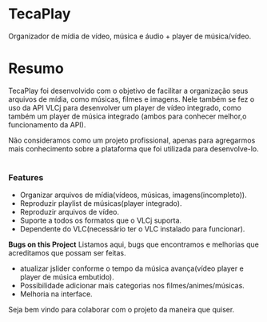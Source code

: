 # TecaPlay
Organizador de mídia de vídeo, música e áudio + player de música/vídeo.
# Resumo
TecaPlay foi desenvolvido com o objetivo de facilitar a organização seus arquivos de mídia, 
como músicas, filmes e imagens. Nele também se fez o uso da API VLCj para desenvolver um player de vídeo 
integrado, como também um player de música integrado (ambos para conhecer melhor,o funcionamento da API).

Não consideramos como um projeto profissional, apenas para agregarmos mais conhecimento sobre a plataforma que foi utilizada para desenvolve-lo. 

# <h3>Features</h3>
* Organizar arquivos de mídia(vídeos, músicas, imagens(incompleto)).
* Reproduzir playlist de músicas(player integrado).
* Reproduzir arquivos de vídeo.
* Suporte a todos os formatos que o VLCj suporta.
* Dependente do VLC(necessário ter o VLC instalado para funcionar).

<strong>Bugs on this Project</strong>
Listamos aqui, bugs que encontramos e melhorias que acreditamos que possam ser feitas.
* atualizar jslider conforme o tempo da música avança(vídeo player e player de música embutido).
* Possibilidade adicionar mais categorias nos filmes/animes/músicas.
* Melhoria na interface.

Seja bem vindo para colaborar com o projeto da maneira que quiser.
